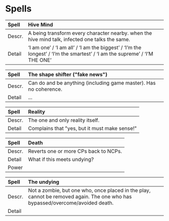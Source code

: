 # Spells

|Spell |Hive Mind|
|:-----|:--|
|Descr.|A being transform every character nearby. when the hive mind talk, infected one talks the same.|
|Detail|‘I am one’ / ‘I am all’ / ‘I am the biggest’ / ‘I’m the longest’ / ‘I’m the smartest’ / ‘I am the supreme’ / ‘I’M THE ONE’|

|Spell |The shape shifter ("fake news")|
|:-----|:--|
|Descr.|Can do and be anything (including game master). Has no coherence.|
|Detail|...|

<!-- Became Parentz's Power -->
|Spell |Reality |
|:-----|:--|
|Descr.|The one and only reality itself.|
|Detail|Complains that "yes, but it must make sense!"|

|Spell |Death|
|:-----|:--|
|Descr.|Reverts one or more CPs back to NCPs.|
|Detail|What if this meets undying?|
|Power ||

|Spell |The undying|
|:-----|:--|
|Descr.|Not a zombie, but one who, once placed in the play, cannot be removed again. The one who has bypassed/overcome/avoided death.|
|Detail||

